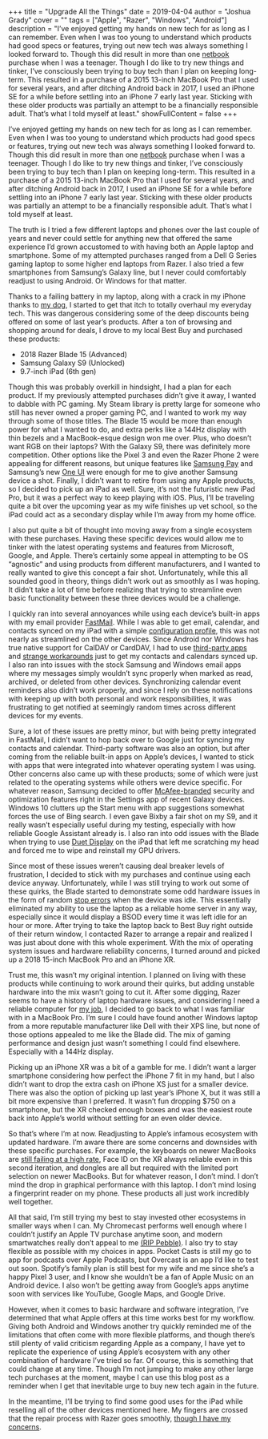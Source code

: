 +++
title = "Upgrade All the Things"
date = 2019-04-04
author = "Joshua Grady"
cover = ""
tags = ["Apple", "Razer", "Windows", "Android"]
description = "I’ve enjoyed getting my hands on new tech for as long as I can remember. Even when I was too young to understand which products had good specs or features, trying out new tech was always something I looked forward to. Though this did result in more than one [netbook](https://en.wikipedia.org/wiki/Netbook) purchase when I was a teenager. Though I do like to try new things and tinker, I’ve consciously been trying to buy tech than I plan on keeping long-term. This resulted in a purchase of a 2015 13-inch MacBook Pro that I used for several years, and after ditching Android back in 2017, I used an iPhone SE for a while before settling into an iPhone 7 early last year. Sticking with these older products was partially an attempt to be a financially responsible adult. That’s what I told myself at least."
showFullContent = false
+++

I’ve enjoyed getting my hands on new tech for as long as I can remember. Even when I was too young to understand which products had good specs or features, trying out new tech was always something I looked forward to. Though this did result in more than one [netbook](https://en.wikipedia.org/wiki/Netbook) purchase when I was a teenager. Though I do like to try new things and tinker, I’ve consciously been trying to buy tech than I plan on keeping long-term. This resulted in a purchase of a 2015 13-inch MacBook Pro that I used for several years, and after ditching Android back in 2017, I used an iPhone SE for a while before settling into an iPhone 7 early last year. Sticking with these older products was partially an attempt to be a financially responsible adult. That’s what I told myself at least.

The truth is I tried a few different laptops and phones over the last couple of years and never could settle for anything new that offered the same experience I’d grown accustomed to with having both an Apple laptop and smartphone. Some of my attempted purchases ranged from a Dell G Series gaming laptop to some higher end laptops from Razer. I also tried a few smartphones from Samsung’s Galaxy line, but I never could comfortably readjust to using Android. Or Windows for that matter.

Thanks to a failing battery in my laptop, along with a crack in my iPhone thanks to [my dog](https://www.instagram.com/p/BYoWps6nzcj/), I started to get that itch to totally overhaul my everyday tech. This was dangerous considering some of the deep discounts being offered on some of last year’s products. After a ton of browsing and shopping around for deals, I drove to my local Best Buy and purchased these products:

- 2018 Razer Blade 15 (Advanced)
- Samsung Galaxy S9 (Unlocked)
- 9.7-inch iPad (6th gen)

Though this was probably overkill in hindsight, I had a plan for each product. If my previously attempted purchases didn’t give it away, I wanted to dabble with PC gaming. My Steam library is pretty large for someone who still has never owned a proper gaming PC, and I wanted to work my way through some of those titles. The Blade 15 would be more than enough power for what I wanted to do, and extra perks like a 144Hz display with thin bezels and a MacBook-esque design won me over. Plus, who doesn’t want RGB on their laptops? With the Galaxy S9, there was definitely more competition. Other options like the Pixel 3 and even the Razer Phone 2 were appealing for different reasons, but unique features like [Samsung Pay](https://www.androidcentral.com/samsung-pay) and Samsung’s new [One UI](https://www.samsung.com/us/apps/one-ui/) were enough for me to give another Samsung device a shot. Finally, I didn’t want to retire from using any Apple products, so I decided to pick up an iPad as well. Sure, it’s not the futuristic new iPad Pro, but it was a perfect way to keep playing with iOS. Plus, I’ll be traveling quite a bit over the upcoming year as my wife finishes up vet school, so the iPad could act as a secondary display while I’m away from my home office.

I also put quite a bit of thought into moving away from a single ecosystem with these purchases. Having these specific devices would allow me to tinker with the latest operating systems and features from Microsoft, Google, and Apple. There’s certainly some appeal in attempting to be OS “agnostic” and using products from different manufacturers, and I wanted to really wanted to give this concept a fair shot. Unfortunately, while this all sounded good in theory, things didn’t work out as smoothly as I was hoping. It didn’t take a lot of time before realizing that trying to streamline even basic functionality between these three devices would be a challenge.

I quickly ran into several annoyances while using each device’s built-in apps with my email provider [FastMail](https://www.fastmail.com/). While I was able to get email, calendar, and contacts synced on my iPad with a simple [configuration profile](https://www.fastmail.com/help/clients/iphone.html), this was not nearly as streamlined on the other devices. Since Android nor Windows has true native support for CalDAV or CardDAV, I had to use [third-party apps](https://www.davx5.com) and [strange workarounds](https://www.ctrl.blog/entry/how-to-win10-webdav-syncengine) just to get my contacts and calendars synced up. I also ran into issues with the stock Samsung and Windows email apps where my messages simply wouldn’t sync properly when marked as read, archived, or deleted from other devices. Synchronizing calendar event reminders also didn’t work properly, and since I rely on these notifications with keeping up with both personal and work responsibilities, it was frustrating to get notified at seemingly random times across different devices for my events.

Sure, a lot of these issues are pretty minor, but with being pretty integrated in FastMail, I didn’t want to hop back over to Google just for syncing my contacts and calendar. Third-party software was also an option, but after coming from the reliable built-in apps on Apple’s devices, I wanted to stick with apps that were integrated into whatever operating system I was using. Other concerns also came up with these products; some of which were just related to the operating systems while others were device specific. For whatever reason, Samsung decided to offer [McAfee-branded](https://www.pcmag.com/news/359372/mcafee-samsung-partner-on-built-in-security-vpn-for-galaxy) security and optimization features right in the Settings app of recent Galaxy devices. Windows 10 clutters up the Start menu with app suggestions somewhat forces the use of Bing search. I even gave Bixby a fair shot on my S9, and it really wasn’t especially useful during my testing, especially with how reliable Google Assistant already is. I also ran into odd issues with the Blade when trying to use [Duet Display](https://www.duetdisplay.com) on the iPad that left me scratching my head and forced me to wipe and reinstall my GPU drivers.

Since most of these issues weren’t causing deal breaker levels of frustration, I decided to stick with my purchases and continue using each device anyway. Unfortunately, while I was still trying to work out some of these quirks, the Blade started to demonstrate some odd hardware issues in the form of random [stop errors](https://en.wikipedia.org/wiki/Blue_Screen_of_Death) when the device was idle. This essentially eliminated my ability to use the laptop as a reliable home server in any way, especially since it would display a BSOD every time it was left idle for an hour or more. After trying to take the laptop back to Best Buy right outside of their return window, I contacted Razer to arrange a repair and realized I was just about done with this whole experiment. With the mix of operating system issues and hardware reliability concerns, I turned around and picked up a 2018 15-inch MacBook Pro and an iPhone XR.

Trust me, this wasn’t my original intention. I planned on living with these products while continuing to work around their quirks, but adding unstable hardware into the mix wasn’t going to cut it. After some digging, Razer seems to have a history of laptop hardware issues, and considering I need a reliable computer for [my job](https://swappa.com/about), I decided to go back to what I was familiar with in a MacBook Pro. I’m sure I could have found another Windows laptop from a more reputable manufacturer like Dell with their XPS line, but none of those options appealed to me like the Blade did. The mix of gaming performance and design just wasn’t something I could find elsewhere. Especially with a 144Hz display.

Picking up an iPhone XR was a bit of a gamble for me. I didn’t want a larger smartphone considering how perfect the iPhone 7 fit in my hand, but I also didn’t want to drop the extra cash on iPhone XS just for a smaller device. There was also the option of picking up last year’s iPhone X, but it was still a bit more expensive than I preferred. It wasn’t fun dropping $750 on a smartphone, but the XR checked enough boxes and was the easiest route back into Apple’s world without settling for an even older device.

So that’s where I’m at now. Readjusting to Apple’s infamous ecosystem with updated hardware. I’m aware there are some concerns and downsides with these specific purchases. For example, the keyboards on newer MacBooks are [still failing at a high rate](https://www.wsj.com/graphics/apple-still-hasnt-fixed-its-macbook-keyboard-problem/), Face ID on the XR always reliable even in this second iteration, and dongles are all but required with the limited port selection on newer MacBooks. But for whatever reason, I don’t mind. I don’t mind the drop in graphical performance with this laptop. I don’t mind losing a fingerprint reader on my phone. These products all just work incredibly well together.

All that said, I’m still trying my best to stay invested other ecosystems in smaller ways when I can. My Chromecast performs well enough where I couldn’t justify an Apple TV purchase anytime soon, and modern smartwatches really don’t appeal to me <a href="https://www.engadget.com/2016/12/07/fitbit-buys-pebble/">(RIP Pebble)</a>. I also try to stay flexible as possible with my choices in apps. Pocket Casts is still my go to app for podcasts over Apple Podcasts, but Overcast is an app I’d like to test out soon. Spotify’s family plan is still best for my wife and me since she’s a happy Pixel 3 user, and I know she wouldn’t be a fan of Apple Music on an Android device. I also won’t be getting away from Google’s apps anytime soon with services like YouTube, Google Maps, and Google Drive.

However, when it comes to basic hardware and software integration, I’ve determined that what Apple offers at this time works best for my workflow. Giving both Android and Windows another try quickly reminded me of the limitations that often come with more flexible platforms, and though there’s still plenty of valid criticism regarding Apple as a company, I have yet to replicate the experience of using Apple’s ecosystem with any other combination of hardware I’ve tried so far. Of course, this is something that could change at any time. Though I’m not jumping to make any other large tech purchases at the moment, maybe I can use this blog post as a reminder when I get that inevitable urge to buy new tech again in the future.

In the meantime, I’ll be trying to find some good uses for the iPad while reselling all of the other devices mentioned here. My fingers are crossed that the repair process with Razer goes smoothly, [though I have my concerns](https://www.reddit.com/r/razer/search?q=support%20experience&restrict_sr=1).
